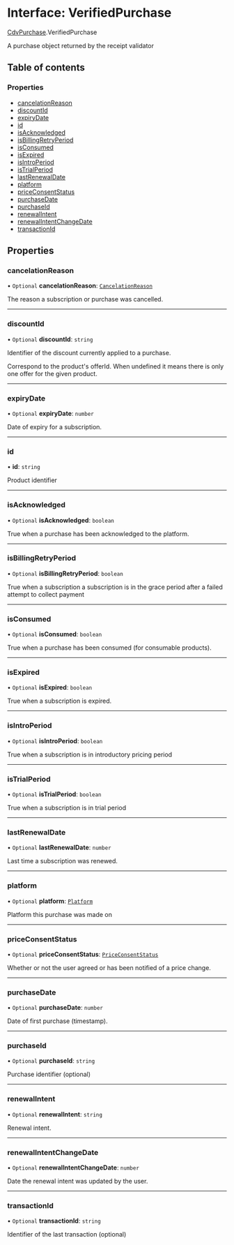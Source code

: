 # Interface: VerifiedPurchase

[CdvPurchase](../modules/CdvPurchase.md).VerifiedPurchase

A purchase object returned by the receipt validator

## Table of contents

### Properties

- [cancelationReason](CdvPurchase.VerifiedPurchase.md#cancelationreason)
- [discountId](CdvPurchase.VerifiedPurchase.md#discountid)
- [expiryDate](CdvPurchase.VerifiedPurchase.md#expirydate)
- [id](CdvPurchase.VerifiedPurchase.md#id)
- [isAcknowledged](CdvPurchase.VerifiedPurchase.md#isacknowledged)
- [isBillingRetryPeriod](CdvPurchase.VerifiedPurchase.md#isbillingretryperiod)
- [isConsumed](CdvPurchase.VerifiedPurchase.md#isconsumed)
- [isExpired](CdvPurchase.VerifiedPurchase.md#isexpired)
- [isIntroPeriod](CdvPurchase.VerifiedPurchase.md#isintroperiod)
- [isTrialPeriod](CdvPurchase.VerifiedPurchase.md#istrialperiod)
- [lastRenewalDate](CdvPurchase.VerifiedPurchase.md#lastrenewaldate)
- [platform](CdvPurchase.VerifiedPurchase.md#platform)
- [priceConsentStatus](CdvPurchase.VerifiedPurchase.md#priceconsentstatus)
- [purchaseDate](CdvPurchase.VerifiedPurchase.md#purchasedate)
- [purchaseId](CdvPurchase.VerifiedPurchase.md#purchaseid)
- [renewalIntent](CdvPurchase.VerifiedPurchase.md#renewalintent)
- [renewalIntentChangeDate](CdvPurchase.VerifiedPurchase.md#renewalintentchangedate)
- [transactionId](CdvPurchase.VerifiedPurchase.md#transactionid)

## Properties

### cancelationReason

• `Optional` **cancelationReason**: [`CancelationReason`](../enums/CdvPurchase.CancelationReason.md)

The reason a subscription or purchase was cancelled.

___

### discountId

• `Optional` **discountId**: `string`

Identifier of the discount currently applied to a purchase.

Correspond to the product's offerId. When undefined it means there is only one offer for the given product.

___

### expiryDate

• `Optional` **expiryDate**: `number`

Date of expiry for a subscription.

___

### id

• **id**: `string`

Product identifier

___

### isAcknowledged

• `Optional` **isAcknowledged**: `boolean`

True when a purchase has been acknowledged to the platform.

___

### isBillingRetryPeriod

• `Optional` **isBillingRetryPeriod**: `boolean`

True when a subscription a subscription is in the grace period after a failed attempt to collect payment

___

### isConsumed

• `Optional` **isConsumed**: `boolean`

True when a purchase has been consumed (for consumable products).

___

### isExpired

• `Optional` **isExpired**: `boolean`

True when a subscription is expired.

___

### isIntroPeriod

• `Optional` **isIntroPeriod**: `boolean`

True when a subscription is in introductory pricing period

___

### isTrialPeriod

• `Optional` **isTrialPeriod**: `boolean`

True when a subscription is in trial period

___

### lastRenewalDate

• `Optional` **lastRenewalDate**: `number`

Last time a subscription was renewed.

___

### platform

• `Optional` **platform**: [`Platform`](../enums/CdvPurchase.Platform.md)

Platform this purchase was made on

___

### priceConsentStatus

• `Optional` **priceConsentStatus**: [`PriceConsentStatus`](../enums/CdvPurchase.PriceConsentStatus.md)

Whether or not the user agreed or has been notified of a price change.

___

### purchaseDate

• `Optional` **purchaseDate**: `number`

Date of first purchase (timestamp).

___

### purchaseId

• `Optional` **purchaseId**: `string`

Purchase identifier (optional)

___

### renewalIntent

• `Optional` **renewalIntent**: `string`

Renewal intent.

___

### renewalIntentChangeDate

• `Optional` **renewalIntentChangeDate**: `number`

Date the renewal intent was updated by the user.

___

### transactionId

• `Optional` **transactionId**: `string`

Identifier of the last transaction (optional)
